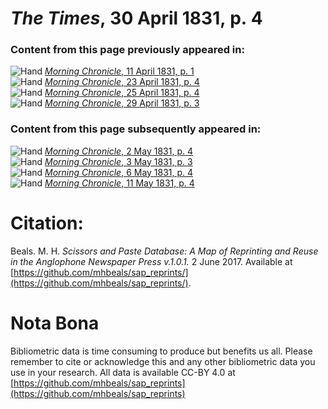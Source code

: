 # *The Times*, 30 April 1831, p. 4  
  
### Content from this page previously appeared in:  
![Hand](http://scissorsandpaste.net/wp-content/uploads/2017/06/smallhandpointer.png) [*Morning Chronicle*, 11 April 1831, p. 1](https://mhbeals.github.io/sap_html/Morning-Chronicle/Morning-Chronicle-11-April-1831-p-1)  
![Hand](http://scissorsandpaste.net/wp-content/uploads/2017/06/smallhandpointer.png) [*Morning Chronicle*, 23 April 1831, p. 4](https://mhbeals.github.io/sap_html/Morning-Chronicle/Morning-Chronicle-23-April-1831-p-4)  
![Hand](http://scissorsandpaste.net/wp-content/uploads/2017/06/smallhandpointer.png) [*Morning Chronicle*, 25 April 1831, p. 4](https://mhbeals.github.io/sap_html/Morning-Chronicle/Morning-Chronicle-25-April-1831-p-4)  
![Hand](http://scissorsandpaste.net/wp-content/uploads/2017/06/smallhandpointer.png) [*Morning Chronicle*, 29 April 1831, p. 3](https://mhbeals.github.io/sap_html/Morning-Chronicle/Morning-Chronicle-29-April-1831-p-3)  
  
### Content from this page subsequently appeared in:  
![Hand](http://scissorsandpaste.net/wp-content/uploads/2017/06/smallhandpointer.png) [*Morning Chronicle*, 2 May 1831, p. 4](https://mhbeals.github.io/sap_html/Morning-Chronicle/Morning-Chronicle-2-May-1831-p-4)  
![Hand](http://scissorsandpaste.net/wp-content/uploads/2017/06/smallhandpointer.png) [*Morning Chronicle*, 3 May 1831, p. 3](https://mhbeals.github.io/sap_html/Morning-Chronicle/Morning-Chronicle-3-May-1831-p-3)  
![Hand](http://scissorsandpaste.net/wp-content/uploads/2017/06/smallhandpointer.png) [*Morning Chronicle*, 6 May 1831, p. 4](https://mhbeals.github.io/sap_html/Morning-Chronicle/Morning-Chronicle-6-May-1831-p-4)  
![Hand](http://scissorsandpaste.net/wp-content/uploads/2017/06/smallhandpointer.png) [*Morning Chronicle*, 11 May 1831, p. 4](https://mhbeals.github.io/sap_html/Morning-Chronicle/Morning-Chronicle-11-May-1831-p-4)  


# Citation: 

Beals. M. H. *Scissors and Paste Database: A Map of Reprinting and Reuse in the Anglophone Newspaper Press v.1.0.1.* 2 June 2017. Available at [https://github.com/mhbeals/sap_reprints/](https://github.com/mhbeals/sap_reprints/). 

# Nota Bona

Bibliometric data is time consuming to produce but benefits us all. Please remember to cite or acknowledge this and any other bibliometric data you use in your research. All data is available CC-BY 4.0 at [https://github.com/mhbeals/sap_reprints](https://github.com/mhbeals/sap_reprints)